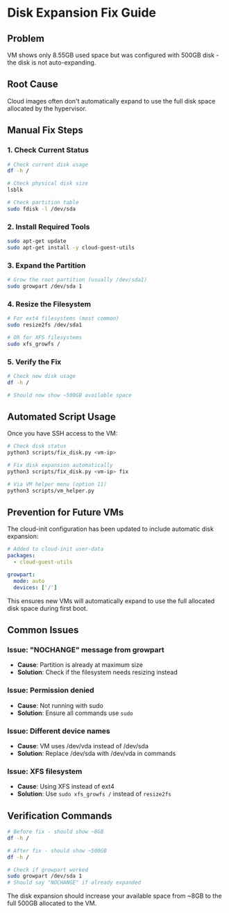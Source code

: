 # Disk Expansion Fix Guide

## Problem
VM shows only 8.55GB used space but was configured with 500GB disk - the disk is not auto-expanding.

## Root Cause
Cloud images often don't automatically expand to use the full disk space allocated by the hypervisor.

## Manual Fix Steps

### 1. Check Current Status
```bash
# Check current disk usage
df -h /

# Check physical disk size  
lsblk

# Check partition table
sudo fdisk -l /dev/sda
```

### 2. Install Required Tools
```bash
sudo apt-get update
sudo apt-get install -y cloud-guest-utils
```

### 3. Expand the Partition
```bash
# Grow the root partition (usually /dev/sda1)
sudo growpart /dev/sda 1
```

### 4. Resize the Filesystem
```bash
# For ext4 filesystems (most common)
sudo resize2fs /dev/sda1

# OR for XFS filesystems
sudo xfs_growfs /
```

### 5. Verify the Fix
```bash
# Check new disk usage
df -h /

# Should now show ~500GB available space
```

## Automated Script Usage

Once you have SSH access to the VM:

```bash
# Check disk status
python3 scripts/fix_disk.py <vm-ip>

# Fix disk expansion automatically
python3 scripts/fix_disk.py <vm-ip> fix

# Via VM helper menu (option 11)
python3 scripts/vm_helper.py
```

## Prevention for Future VMs

The cloud-init configuration has been updated to include automatic disk expansion:

```yaml
# Added to cloud-init user-data
packages:
  - cloud-guest-utils

growpart:
  mode: auto
  devices: ['/']
```

This ensures new VMs will automatically expand to use the full allocated disk space during first boot.

## Common Issues

### Issue: "NOCHANGE" message from growpart
- **Cause**: Partition is already at maximum size
- **Solution**: Check if the filesystem needs resizing instead

### Issue: Permission denied
- **Cause**: Not running with sudo
- **Solution**: Ensure all commands use `sudo`

### Issue: Different device names
- **Cause**: VM uses /dev/vda instead of /dev/sda
- **Solution**: Replace /dev/sda with /dev/vda in commands

### Issue: XFS filesystem
- **Cause**: Using XFS instead of ext4
- **Solution**: Use `sudo xfs_growfs /` instead of `resize2fs`

## Verification Commands

```bash
# Before fix - should show ~8GB
df -h /

# After fix - should show ~500GB  
df -h /

# Check if growpart worked
sudo growpart /dev/sda 1
# Should say "NOCHANGE" if already expanded
```

The disk expansion should increase your available space from ~8GB to the full 500GB allocated to the VM.
